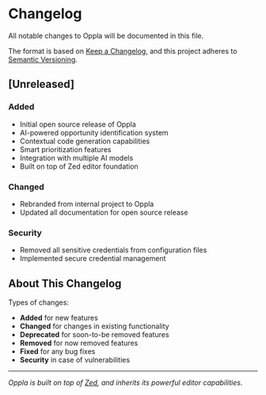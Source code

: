 # Changelog

All notable changes to Oppla will be documented in this file.

The format is based on [Keep a Changelog](https://keepachangelog.com/en/1.0.0/),
and this project adheres to [Semantic Versioning](https://semver.org/spec/v2.0.0.html).

## [Unreleased]

### Added
- Initial open source release of Oppla
- AI-powered opportunity identification system
- Contextual code generation capabilities
- Smart prioritization features
- Integration with multiple AI models
- Built on top of Zed editor foundation

### Changed
- Rebranded from internal project to Oppla
- Updated all documentation for open source release

### Security
- Removed all sensitive credentials from configuration files
- Implemented secure credential management

## About This Changelog

Types of changes:
- **Added** for new features
- **Changed** for changes in existing functionality
- **Deprecated** for soon-to-be removed features
- **Removed** for now removed features
- **Fixed** for any bug fixes
- **Security** in case of vulnerabilities

---

*Oppla is built on top of [Zed](https://github.com/zed-industries/zed), and inherits its powerful editor capabilities.*